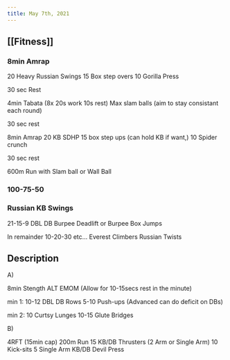 ```yaml
---
title: May 7th, 2021
---
```


## [[Fitness]]
### 8min Amrap
20 Heavy Russian Swings
15 Box step overs
10 Gorilla Press

30 sec Rest

4min Tabata (8x 20s work 10s rest)
Max slam balls
(aim to stay consistant each round)

30 sec rest

8min Amrap
20 KB SDHP
15 box step ups (can hold KB if want,)
10 Spider crunch

30 sec rest

600m Run with Slam ball or Wall Ball
### 100-75-50
### Russian KB Swings
21-15-9
DBL DB Burpee Deadlift or Burpee Box Jumps

In remainder
10-20-30 etc…
Everest Climbers
Russian Twists
## Description

A)

8min Stength ALT EMOM (Allow for 10-15secs rest in the minute)

min 1:
10-12 DBL DB Rows
5-10 Push-ups (Advanced can do deficit on DBs)

min 2:
10 Curtsy Lunges
10-15 Glute Bridges

B)

4RFT (15min cap)
200m Run
15 KB/DB Thrusters (2 Arm or Single Arm)
10 Kick-sits
5 Single Arm KB/DB Devil Press
